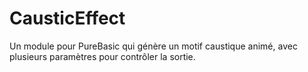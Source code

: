 # CausticEffect
Un module pour PureBasic qui génère un motif caustique animé, avec plusieurs paramètres pour contrôler la sortie.
